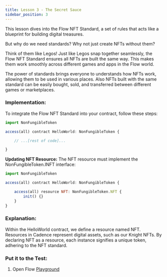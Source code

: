 ```yaml
---
title: Lesson 3 - The Secret Sauce
sidebar_position: 3
---
```


This lesson dives into the Flow NFT Standard, a set of rules that acts like a blueprint for building digital treasures.

But why do we need standards? Why not just create NFTs without them?

Think of them like Legos! Just like Legos snap together seamlessly, the Flow NFT Standard ensures all NFTs are built the same way. This makes them work smoothly across different games and apps in the Flow world.

The power of standards brings everyone to understands how NFTs work, allowing them to be used in various places. Also NFTs built with the same standard can be easily bought, sold, and transferred between different games or marketplaces.

### **Implementation:**

To integrate the Flow NFT Standard into your contract, follow these steps:

```jsx
import NonFungibleToken

access(all) contract HelloWorld: NonFungibleToken {

    // ...[rest of code]...

}
```

**Updating NFT Resource:**
The NFT resource must implement the NonFungibleToken.INFT interface:

```jsx
import NonFungibleToken

access(all) contract HelloWorld: NonFungibleToken {

    access(all) resource NFT: NonFungibleToken.NFT {
        init() {}
    }
}
```

### **Explanation:**

Within the HelloWorld contract, we define a resource named NFT. Resources in Cadence represent digital assets, such as our Knight NFTs. By declaring NFT as a resource, each instance signifies a unique token, adhering to the NFT standard.

### **Put it to the Test:**

1. Open Flow [Playground](https://play.flow.com/)
